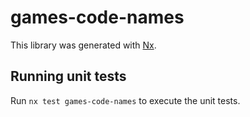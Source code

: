 # games-code-names

This library was generated with [Nx](https://nx.dev).

## Running unit tests

Run `nx test games-code-names` to execute the unit tests.
